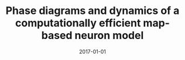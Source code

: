 ---
title: "Phase diagrams and dynamics of a computationally efficient map-based neuron model"
collection: publications
date: 2017-01-01
year: 2017
venue: 'PLoS ONE'
paperurl: 'https://dx.doi.org/10.1371/journal.pone.0174621'
citation: ' <u>M. Girardi-Schappo</u>,  G. Bortolotto,  R. Stenzinger,  J. Gonsalves,  M. Tragtenberg, &quot;Phase diagrams and dynamics of a computationally efficient map-based neuron model.&quot; PLoS ONE, 2017.'
pubtype:  paper
---